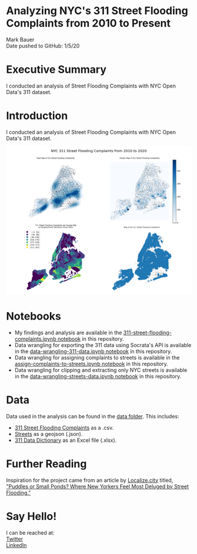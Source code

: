 # Analyzing NYC's 311 Street Flooding Complaints from 2010 to Present  
Mark Bauer  
Date pushed to GitHub: 1/5/20

# Executive Summary
I conducted an analysis of Street Flooding Complaints with NYC Open Data's 311 dataset. 

# Introduction
I conducted an analysis of Street Flooding Complaints with NYC Open Data's 311 dataset. 

![cover photo](figures/sample.png)


# Notebooks
- My findings and analysis are available in the [311-street-flooding-complaints.ipynb notebook](https://github.com/mebauer/nyc-311-street-flooding/blob/main/311-street-flooding-complaints.ipynb) in this repository.  
- Data wrangling for exporting the 311 data using Socrata's API is available in the [data-wrangling-311-data.ipynb notebook](https://github.com/mebauer/nyc-311-street-flooding/blob/main/data-wrangling-311-data.ipynb) in this repository.
- Data wrangling for assigning complaints to streets is available in the [assign-complaints-to-streets.ipynb notebook](https://github.com/mebauer/nyc-311-street-flooding/blob/main/assign-complaints-to-streets.ipynb) in this repository.  
- Data wrangling for clipping and extracting only NYC streets is available in the [data-wrangling-streets-data.ipynb notebook](https://github.com/mebauer/nyc-311-street-flooding/blob/main/data-wrangling-streets-data.ipynb) in this repository.  

# Data 
Data used in the analysis can be found in the [data folder](https://github.com/mebauer/nyc-311-street-flooding/tree/main/data). This includes:  
- [311 Street Flooding Complaints](https://github.com/mebauer/nyc-311-street-flooding/blob/main/data/311-flooding-data.csv) as a .csv.  
- [Streets](https://github.com/mebauer/nyc-311-street-flooding/blob/main/data/streets_clipped.json) as a geojson (.json).   
- [311 Data Dictionary](https://github.com/mebauer/nyc-311-street-flooding/blob/main/data/311_SR_Data_Dictionary_2018.xlsx) as an Excel file (.xlsx). 

# Further Reading
Inspiration for the project came from an article by [Localize.city](https://www.localize.city/) titled, ["Puddles or Small Ponds? Where New Yorkers Feel Most Deluged by Street Flooding."](https://www.localize.city/blog/puddles-or-small-ponds-where-new-yorkers-feel-most-deluged-by-street-flooding/) 

# Say Hello!   
I can be reached at:  
[Twitter](https://twitter.com/markbauerwater)  
[LinkedIn](https://www.linkedin.com/in/markebauer/)